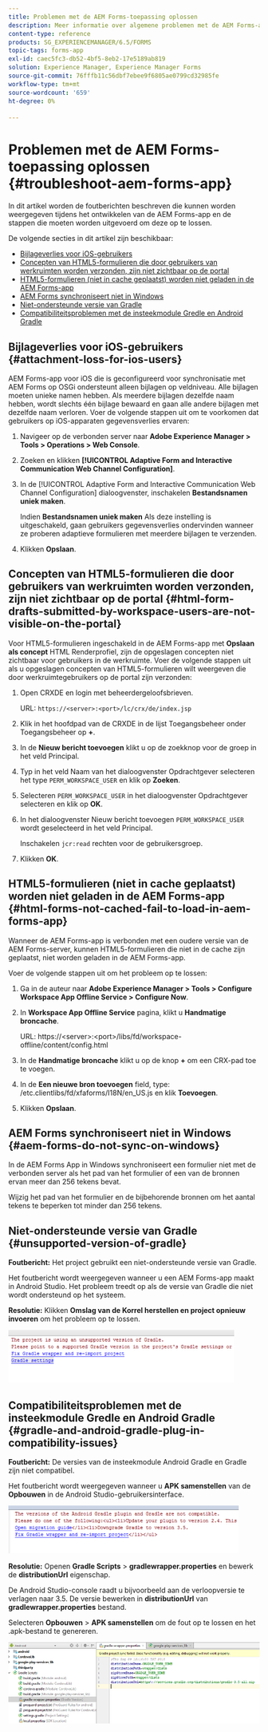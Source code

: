 ```yaml
---
title: Problemen met de AEM Forms-toepassing oplossen
description: Meer informatie over algemene problemen met de AEM Forms-app en hoe u deze kunt oplossen.
content-type: reference
products: SG_EXPERIENCEMANAGER/6.5/FORMS
topic-tags: forms-app
exl-id: caec5fc3-db52-4bf5-8eb2-17e5189ab819
solution: Experience Manager, Experience Manager Forms
source-git-commit: 76fffb11c56dbf7ebee9f6805ae0799cd32985fe
workflow-type: tm+mt
source-wordcount: '659'
ht-degree: 0%

---
```


# Problemen met de AEM Forms-toepassing oplossen {#troubleshoot-aem-forms-app}

In dit artikel worden de foutberichten beschreven die kunnen worden weergegeven tijdens het ontwikkelen van de AEM Forms-app en de stappen die moeten worden uitgevoerd om deze op te lossen.

De volgende secties in dit artikel zijn beschikbaar:

* [Bijlageverlies voor iOS-gebruikers](/help/forms/using/issues-aem-forms-app.md#attachment-loss-for-ios-users)
* [Concepten van HTML5-formulieren die door gebruikers van werkruimten worden verzonden, zijn niet zichtbaar op de portal](/help/forms/using/issues-aem-forms-app.md#html-form-drafts-submitted-by-workspace-users-are-not-visible-on-the-portal)
* [HTML5-formulieren (niet in cache geplaatst) worden niet geladen in de AEM Forms-app](/help/forms/using/issues-aem-forms-app.md#html-forms-not-cached-fail-to-load-in-aem-forms-app)
* [AEM Forms synchroniseert niet in Windows](/help/forms/using/issues-aem-forms-app.md#aem-forms-do-not-sync-on-windows)
* [Niet-ondersteunde versie van Gradle](/help/forms/using/issues-aem-forms-app.md#unsupported-version-of-gradle)
* [Compatibiliteitsproblemen met de insteekmodule Gredle en Android Gradle](/help/forms/using/issues-aem-forms-app.md#gradle-and-android-gradle-plug-in-compatibility-issues)

## Bijlageverlies voor iOS-gebruikers {#attachment-loss-for-ios-users}

AEM Forms-app voor iOS die is geconfigureerd voor synchronisatie met AEM Forms op OSGi ondersteunt alleen bijlagen op veldniveau. Alle bijlagen moeten unieke namen hebben. Als meerdere bijlagen dezelfde naam hebben, wordt slechts één bijlage bewaard en gaan alle andere bijlagen met dezelfde naam verloren. Voer de volgende stappen uit om te voorkomen dat gebruikers op iOS-apparaten gegevensverlies ervaren:

1. Navigeer op de verbonden server naar **Adobe Experience Manager > Tools > Operations > Web Console**.
1. Zoeken en klikken **[!UICONTROL Adaptive Form and Interactive Communication Web Channel Configuration]**.
1. In de [!UICONTROL Adaptive Form and Interactive Communication Web Channel Configuration] dialoogvenster, inschakelen **Bestandsnamen uniek maken**.

   Indien **Bestandsnamen uniek maken** Als deze instelling is uitgeschakeld, gaan gebruikers gegevensverlies ondervinden wanneer ze proberen adaptieve formulieren met meerdere bijlagen te verzenden.

1. Klikken **Opslaan**.

## Concepten van HTML5-formulieren die door gebruikers van werkruimten worden verzonden, zijn niet zichtbaar op de portal {#html-form-drafts-submitted-by-workspace-users-are-not-visible-on-the-portal}

Voor HTML5-formulieren ingeschakeld in de AEM Forms-app met **Opslaan als concept** HTML Renderprofiel, zijn de opgeslagen concepten niet zichtbaar voor gebruikers in de werkruimte. Voer de volgende stappen uit als u opgeslagen concepten van HTML5-formulieren wilt weergeven die door werkruimtegebruikers op de portal zijn verzonden:

1. Open CRXDE en login met beheerdergeloofsbrieven.

   URL: `https://<server>:<port>/lc/crx/de/index.jsp`

1. Klik in het hoofdpad van de CRXDE in de lijst Toegangsbeheer onder Toegangsbeheer op **+**.
1. In de **Nieuw bericht toevoegen** klikt u op de zoekknop voor de groep in het veld Principal.
1. Typ in het veld Naam van het dialoogvenster Opdrachtgever selecteren het type `PERM_WORKSPACE_USER` en klik op **Zoeken**.
1. Selecteren `PERM_WORKSPACE_USER` in het dialoogvenster Opdrachtgever selecteren en klik op **OK**.
1. In het dialoogvenster Nieuw bericht toevoegen `PERM_WORKSPACE_USER` wordt geselecteerd in het veld Principal.

   Inschakelen `jcr:read` rechten voor de gebruikersgroep.

1. Klikken **OK**.

## HTML5-formulieren (niet in cache geplaatst) worden niet geladen in de AEM Forms-app {#html-forms-not-cached-fail-to-load-in-aem-forms-app}

Wanneer de AEM Forms-app is verbonden met een oudere versie van de AEM Forms-server, kunnen HTML5-formulieren die niet in de cache zijn geplaatst, niet worden geladen in de AEM Forms-app.

Voer de volgende stappen uit om het probleem op te lossen:

1. Ga in de auteur naar **Adobe Experience Manager > Tools > Configure Workspace App Offline Service > Configure Now**.
1. In **Workspace App Offline Service** pagina, klikt u **Handmatige broncache**.

   URL: https://&lt;server>:&lt;port>/libs/fd/workspace-offline/content/config.html

1. In de **Handmatige broncache** klikt u op de knop **+** om een CRX-pad toe te voegen.
1. In de **Een nieuwe bron toevoegen** field, type: /etc.clientlibs/fd/xfaforms/I18N/en_US.js en klik **Toevoegen**.
1. Klikken **Opslaan**.

## AEM Forms synchroniseert niet in Windows {#aem-forms-do-not-sync-on-windows}

In de AEM Forms App in Windows synchroniseert een formulier niet met de verbonden server als het pad van het formulier of een van de bronnen ervan meer dan 256 tekens bevat.

Wijzig het pad van het formulier en de bijbehorende bronnen om het aantal tekens te beperken tot minder dan 256 tekens.

## Niet-ondersteunde versie van Gradle {#unsupported-version-of-gradle}

**Foutbericht:** Het project gebruikt een niet-ondersteunde versie van Gradle.

Het foutbericht wordt weergegeven wanneer u een AEM Forms-app maakt in Android Studio. Het probleem treedt op als de versie van Gradle die niet wordt ondersteund op het systeem.

**Resolutie:** Klikken **Omslag van de Korrel herstellen en project opnieuw invoeren** om het probleem op te lossen.

![gradle_unsupported_version](assets/gradle_unsupported_version.png)

## Compatibiliteitsproblemen met de insteekmodule Gredle en Android Gradle {#gradle-and-android-gradle-plug-in-compatibility-issues}

**Foutbericht:** De versies van de insteekmodule Android Gradle en Gradle zijn niet compatibel.

Het foutbericht wordt weergegeven wanneer u **APK samenstellen** van de **Opbouwen** in de Android Studio-gebruikersinterface.

![gradle_plugin_compatibility](assets/gradle_plugin_compatibility.png)

**Resolutie:** Openen **Gradle Scripts** > **gradlewrapper.properties** en bewerk de **distributionUrl** eigenschap.

De Android Studio-console raadt u bijvoorbeeld aan de verloopversie te verlagen naar 3.5. De versie bewerken in **distributionUrl** van **gradlewrapper.properties** bestand.

Selecteren **Opbouwen** > **APK samenstellen** om de fout op te lossen en het .apk-bestand te genereren.

![gradle_wrapper_properties](assets/gradle_wrapper_properties.png)
